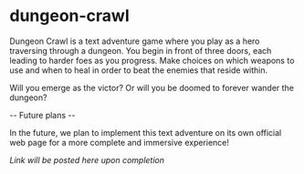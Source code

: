 # dungeon-crawl

Dungeon Crawl is a text adventure game where you play as a hero traversing through a dungeon. You begin in front of three doors, each leading to harder foes as you progress. Make choices on which weapons to use and when to heal in order to beat the enemies that reside within.

Will you emerge as the victor? Or will you be doomed to forever wander the dungeon?





-- Future plans --

In the future, we plan to implement this text adventure on its own official web page for a more complete and immersive experience!

*Link will be posted here upon completion*
